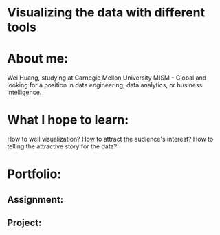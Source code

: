 # Visualizing the data with different tools
# About me: 
Wei Huang, studying at Carnegie Mellon University MISM - Global and looking for a position in data engineering, data analytics, or business intelligence.
# What I hope to learn: 
How to well visualization? How to attract the audience's interest? How to telling the attractive story for the data?
# Portfolio:

## Assignment:

## Project: 
